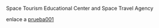 
Space Tourism Educational Center and Space Travel Agency

enlace a <a href="prueba001.md" raw="true">prueba001</a>
